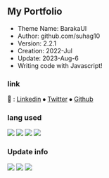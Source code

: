 ## My Portfolio
- Theme Name: BarakaUI
- Author: github.com/suhag10
- Version: 2.2.1
- Creation: 2022-Jul
- Update: 2023-Aug-6
- Writing code with Javascript!

### link
&#128279;  : [Linkedin](https://www.linkedin.com/in/suhag11/ "Linkedin") &#10625; [Twitter](https://twitter.com/suhag41 "Twitter") &#10625; [Github](https://github.com/suhag10 "Github")

### lang used
 ![](https://img.shields.io/badge/HTML5-black?logo=html5) ![](https://img.shields.io/badge/CSS3-black?logo=css3) ![](https://img.shields.io/badge/SASS-black?logo=sass) ![](https://img.shields.io/badge/Javascript-black?logo=javascript)

### Update info
![](https://img.shields.io/badge/Creation-Jul%202022-green) ![](https://img.shields.io/badge/Update-Aug%202023-teal) ![](https://img.shields.io/badge/Version-v2.2.1-blue)

